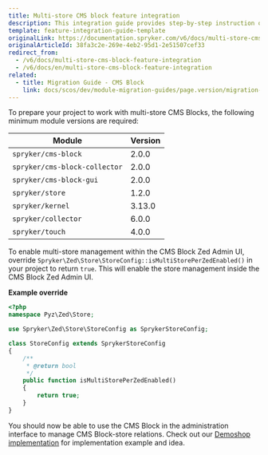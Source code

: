 ```yaml
---
title: Multi-store CMS block feature integration
description: This integration guide provides step-by-step instruction on integrating Multi-store CMS Block Feature into your project.
template: feature-integration-guide-template
originalLink: https://documentation.spryker.com/v6/docs/multi-store-cms-block-feature-integration
originalArticleId: 38fa3c2e-269e-4eb2-95d1-2e51507cef33
redirect_from:
  - /v6/docs/multi-store-cms-block-feature-integration
  - /v6/docs/en/multi-store-cms-block-feature-integration
related:
  - title: Migration Guide - CMS Block
    link: docs/scos/dev/module-migration-guides/page.version/migration-guide-cmsblock.html
---
```


To prepare your project to work with multi-store CMS Blocks, the following minimum module versions are required:

| Module| Version |
| --- | --- |
| `spryker/cms-block` | 2.0.0 |
| `spryker/cms-block-collector` | 2.0.0 |
| `spryker/cms-block-gui` | 2.0.0 |
| `spryker/store` | 1.2.0 |
| `spryker/kernel` | 3.13.0 |
| `spryker/collector` | 6.0.0 |
| `spryker/touch` | 4.0.0 |

To enable multi-store management within the CMS Block Zed Admin UI, override `Spryker\Zed\Store\StoreConfig::isMultiStorePerZedEnabled()` in your project to return `true`. 
This will enable the store management inside the CMS Block Zed Admin UI.

**Example override**

```php
<?php
namespace Pyz\Zed\Store;

use Spryker\Zed\Store\StoreConfig as SprykerStoreConfig;

class StoreConfig extends SprykerStoreConfig
{
    /**
     * @return bool
     */
    public function isMultiStorePerZedEnabled()
    {
        return true;
    }
}
```

You should now be able to use the CMS Block in the administration interface to manage CMS Block-store relations.
Check out our [Demoshop implementation](https://github.com/spryker/demoshop) for implementation example and idea.
